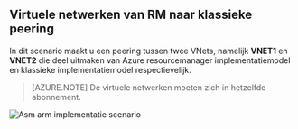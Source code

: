 ## <a name="peering-virtual-networks-from-rm-to-classic"></a>Virtuele netwerken van RM naar klassieke peering

In dit scenario maakt u een peering tussen twee VNets, namelijk **VNET1** en **VNET2** die deel uitmaken van Azure resourcemanager implementatiemodel en klassieke implementatiemodel respectievelijk.

> [AZURE.NOTE] De virtuele netwerken moeten zich in hetzelfde abonnement.

![Asm arm implementatie scenario](./media/virtual-networks-create-vnetpeering-scenario-asmtoarm-include/figure01.PNG)
